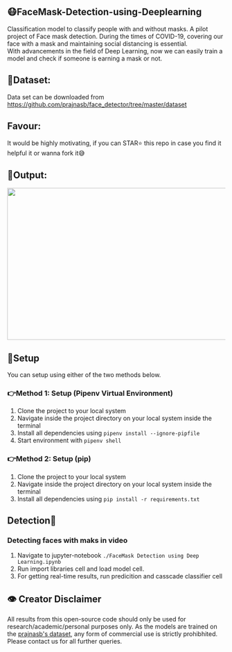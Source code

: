## 😷FaceMask-Detection-using-Deeplearning
Classification model to classify people with and without masks.
A pilot project of Face mask detection. During the times of COVID-19, covering our face with a mask and maintaining social distancing is essential.  
With advancements in the field of Deep Learning, now we can easily train a model and check if someone is earning a mask or not.

## 📑Dataset: 
Data set can be downloaded from https://github.com/prajnasb/face_detector/tree/master/dataset

## Favour:
It would be highly motivating, if you can STAR⭐ this repo in case you find it helpful it or wanna fork it😅

## 🎉Output:

<a href="https://youtu.be/yketl5zUZEw"><img src="https://github.com/snehitvaddi/FaceMask-Detection-using-Deeplearning/blob/master/outputs/Capture.PNG" width="700" height="350"></a>

## 🔧Setup
You can setup using either of the two methods below.

### 👉Method 1: Setup (Pipenv Virtual Environment)
1. Clone the project to your local system
2. Navigate inside the project directory on your local system inside the terminal
3. Install all dependencies using `pipenv install --ignore-pipfile`
4. Start environment with `pipenv shell`

### 👉Method 2: Setup (pip)
1. Clone the project to your local system
2. Navigate inside the project directory on your local system inside the terminal
3. Install all dependencies using `pip install -r requirements.txt`

## Detection👀

### Detecting faces with maks in video
1. Navigate to jupyter-notebook `./FaceMask Detection using Deep Learning.ipynb` 
2. Run import libraries cell and load model cell.
3. For getting real-time results, run predicition and casscade classifier cell

**👁‍ Creator Disclaimer**
--------
All results from this open-source code should only be used for research/academic/personal purposes only. As the models are trained on the <a href="https://github.com/prajnasb/observations/tree/master/experiements/data">prajnasb's dataset</a>, any form of commercial use is strictly prohibhited. Please contact us for all further queries.  

